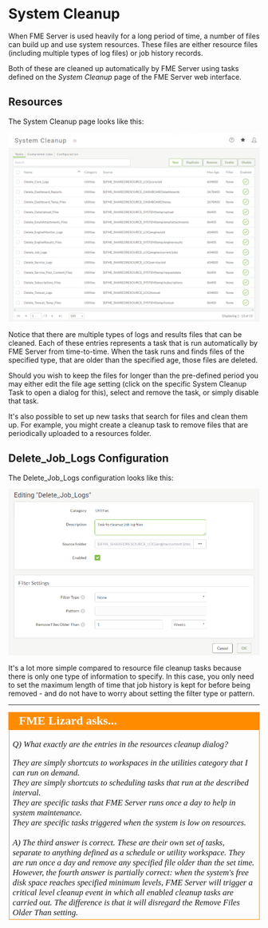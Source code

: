 # System Cleanup #

When FME Server is used heavily for a long period of time, a number of files can build up and use system resources. These files are either resource files (including multiple types of log files) or job history records.

Both of these are cleaned up automatically by FME Server using tasks defined on the *System Cleanup* page of the FME Server web interface.

## Resources ##

The System Cleanup page looks like this:

![](./Images/4.001.SystemCleanupPage.png)

Notice that there are multiple types of logs and results files that can be cleaned. Each of these entries represents a task that is run automatically by FME Server from time-to-time. When the task runs and finds files of the specified type, that are older than the specified age, those files are deleted.

Should you wish to keep the files for longer than the pre-defined period you may either edit the file age setting (click on the specific System Cleanup Task to open a dialog for this), select and remove the task, or simply disable that task.

It's also possible to set up new tasks that search for files and clean them up. For example, you might create a cleanup task to remove files that are periodically uploaded to a resources folder.

## Delete_Job\_Logs Configuration ##

The Delete_Job\_Logs configuration looks like this:

![](./Images/4.002.Delete_Job_Logs.png)

It's a lot more simple compared to resource file cleanup tasks because there is only one type of information to specify. In this case, you only need to set the maximum length of time that job history is kept for before being removed - and do not have to worry about setting the filter type or pattern.

---

<table style="border-spacing: 0px">
<tr>
<td style="vertical-align:middle;background-color:darkorange;border: 2px solid darkorange">
<i class="fa fa-quote-left fa-lg fa-pull-left fa-fw" style="color:white;padding-right: 12px;vertical-align:text-top"></i>
<span style="color:white;font-size:x-large;font-weight: bold;font-family:serif">FME Lizard asks...</span>
</td>
</tr>

<tr>
<td style="border: 1px solid darkorange">
<span style="font-family:serif; font-style:italic; font-size:larger">

<quiz name="">
  <question>
    <p>
      Q) What exactly are the entries in the resources cleanup dialog?
    </p>
    <answer>They are simply shortcuts to workspaces in the utilities category that I can run on demand.</answer><br>
    <answer>They are simply shortcuts to scheduling tasks that run at the described interval.</answer><br>
    <answer correct>They are specific tasks that FME Server runs once a day to help in system maintenance.</answer><br>
    <answer>They are specific tasks triggered when the system is low on resources.</answer><br>
    <br><explanation>A) The third answer is correct. These are their own set of tasks, separate to anything defined as a schedule or utility workspace. They are run once a day and remove any specified file older than the set time. However, the fourth answer is partially correct: when the system's free disk space reaches specified minimum levels, FME Server will trigger a critical level cleanup event in which all enabled cleanup tasks are carried out. The difference is that it will disregard the Remove Files Older Than setting.</explanation>
  </question>
</quiz>
</tr>
</table>







